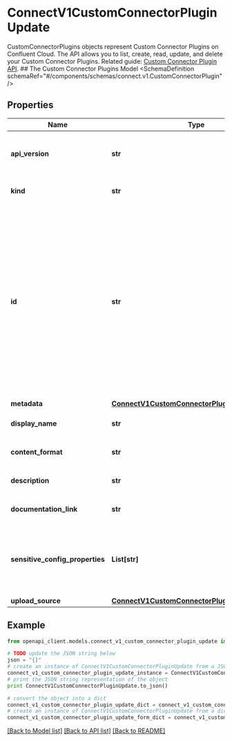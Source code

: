 # ConnectV1CustomConnectorPluginUpdate

CustomConnectorPlugins objects represent Custom Connector Plugins on Confluent Cloud. The API allows you to list, create, read, update, and delete your Custom Connector Plugins. Related guide: [Custom Connector Plugin API](https://docs.confluent.io/cloud/current/connectors/connect-api-section.html).   ## The Custom Connector Plugins Model <SchemaDefinition schemaRef=\"#/components/schemas/connect.v1.CustomConnectorPlugin\" />

## Properties
Name | Type | Description | Notes
------------ | ------------- | ------------- | -------------
**api_version** | **str** | APIVersion defines the schema version of this representation of a resource. | [optional] [readonly] 
**kind** | **str** | Kind defines the object this REST resource represents. | [optional] [readonly] 
**id** | **str** | ID is the \&quot;natural identifier\&quot; for an object within its scope/namespace; it is normally unique across time but not space. That is, you can assume that the ID will not be reclaimed and reused after an object is deleted (\&quot;time\&quot;); however, it may collide with IDs for other object &#x60;kinds&#x60; or objects of the same &#x60;kind&#x60; within a different scope/namespace (\&quot;space\&quot;). | [optional] [readonly] 
**metadata** | [**ConnectV1CustomConnectorPluginMetadata**](ConnectV1CustomConnectorPluginMetadata.md) |  | [optional] 
**display_name** | **str** | Display name of Custom Connector Plugin. | [optional] 
**content_format** | **str** | Archive format of Custom Connector Plugin. | [optional] [readonly] 
**description** | **str** | Description of Custom Connector Plugin. | [optional] 
**documentation_link** | **str** | Document link of Custom Connector Plugin. | [optional] 
**sensitive_config_properties** | **List[str]** | A sensitive property is a connector configuration property that must be hidden after a user enters property value when setting up connector. | [optional] 
**upload_source** | [**ConnectV1CustomConnectorPluginUploadSource**](ConnectV1CustomConnectorPluginUploadSource.md) |  | [optional] 

## Example

```python
from openapi_client.models.connect_v1_custom_connector_plugin_update import ConnectV1CustomConnectorPluginUpdate

# TODO update the JSON string below
json = "{}"
# create an instance of ConnectV1CustomConnectorPluginUpdate from a JSON string
connect_v1_custom_connector_plugin_update_instance = ConnectV1CustomConnectorPluginUpdate.from_json(json)
# print the JSON string representation of the object
print ConnectV1CustomConnectorPluginUpdate.to_json()

# convert the object into a dict
connect_v1_custom_connector_plugin_update_dict = connect_v1_custom_connector_plugin_update_instance.to_dict()
# create an instance of ConnectV1CustomConnectorPluginUpdate from a dict
connect_v1_custom_connector_plugin_update_form_dict = connect_v1_custom_connector_plugin_update.from_dict(connect_v1_custom_connector_plugin_update_dict)
```
[[Back to Model list]](../ccloud/README.md#documentation-for-models) [[Back to API list]](../ccloud/README.md#documentation-for-api-endpoints) [[Back to README]](../ccloud/README.md)


